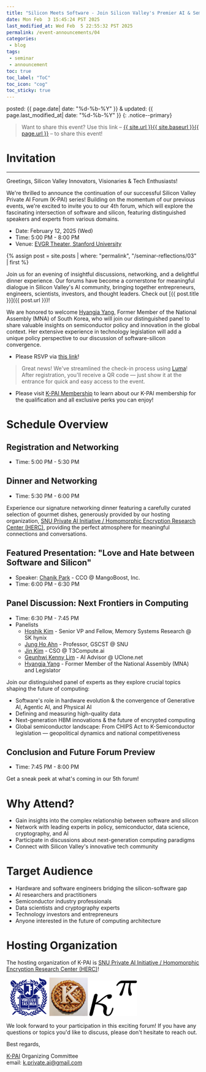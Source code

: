 ```yaml
---
title: "Silicon Meets Software - Join Silicon Valley's Premier AI & Semiconductor Forum @ Stanford University!"
date: Mon Feb  3 15:45:24 PST 2025
last_modified_at: Wed Feb  5 22:55:32 PST 2025
permalink: /event-announcements/04
categories:
 - blog
tags:
 - seminar
 - announcement
toc: true
toc_label: "ToC"
toc_icon: "cog"
toc_sticky: true
---
```


posted: {{ page.date| date: "%d-%b-%Y" }}
&amp;
updated: {{ page.last_modified_at| date: "%d-%b-%Y" }}
{: .notice--primary}

> Want to share this event?
Use this link
&ndash; <a href="{{ page.url }}">{{ site.url }}{{ site.baseurl }}{{ page.url }}</a> &ndash;
to share this event!

# Invitation

---
Greetings, Silicon Valley Innovators, Visionaries & Tech Enthusiasts!

We're thrilled to announce the continuation of our successful Silicon Valley Private AI Forum (K-PAI) series! Building on the momentum of our previous events, we're excited to invite you to our 4th forum, which will explore the fascinating intersection of software and silicon, featuring distinguished speakers and experts from various domains.

- Date: February 12, 2025 (Wed)
- Time: 5:00 PM - 8:00 PM
- Venue: <a href="https://www.google.com/maps/search/?api=1&query=EVGR%2C%20Building%20C&query_place_id=ChIJi_5xBba7j4ARdHAXFI7y3Hs">EVGR Theater, Stanford University</a>

{% assign post = site.posts | where: "permalink", "/seminar-reflections/03" | first %}

Join us for an evening of insightful discussions, networking, and a delightful dinner experience. Our forums have become a cornerstone for meaningful dialogue in Silicon Valley's AI community, bringing together entrepreneurs, engineers, scientists, investors, and thought leaders.
Check out [{{ post.title }}]({{ post.url }})!

We are honored to welcome [Hyangja Yang](https://ko.wikipedia.org/wiki/%EC%96%91%ED%96%A5%EC%9E%90),
Former Member of the National Assembly (MNA) of South Korea, who will join our distinguished panel to share valuable insights on semiconductor policy and innovation in the global context. Her extensive experience in technology legislation will add a unique policy perspective to our discussion of software-silicon convergence.

<!--We are honored to welcome [Hyangja Yang](https://ko.wikipedia.org/wiki/%EC%96%91%ED%96%A5%EC%9E%90),
Former Member of the National Assembly (MNA) of South Korea,
as <font color="red">our distinguished panelist</font>.
Drawing from her extensive experience in technology policy and legislation,
Ms. Yang will provide unique insights into the global semiconductor landscape, addressing:

- The evolving geopolitical dynamics in the semiconductor industry
- Impact assessment of the CHIPS and Science Act under the Biden administration
- Potential policy shifts under the new Trump administration
- <font class="emph">The landmark K-Semiconductor bills she championed, and their role in strengthening South Korea's position in the global semiconductor and AI ecosystem!</font>

Her participation adds a crucial policy perspective to our discussion, bridging the gap between technological innovation and legislative frameworks that shape the future of the semiconductor industry.
-->

- Please RSVP via [this link](https://lu.ma/fgzqg9ou)!
> Great news! We've streamlined the check-in process using [Luma](https://lu.ma)! After registration, you'll receive a QR code — just show it at the entrance for quick and easy access to the event.
- Please visit [K-PAI Membership](/membership)
to learn about our K-PAI membership
for the qualification and all exclusive perks you can enjoy!

# Schedule Overview

## Registration and Networking
- Time: 5:00 PM - 5:30 PM

## Dinner and Networking
- Time: 5:30 PM - 6:00 PM

Experience our signature networking dinner featuring a carefully curated selection of gourmet dishes,
generously provided by our hosting organization,
[SNU Private AI Initiative / Homomorphic Encryption Research Center (HERC)](https://imdarc.snu.ac.kr/?page_id=2129&lang=en),
providing the perfect atmosphere for meaningful connections and conversations.

## Featured Presentation: "Love and Hate between Software and Silicon"
- Speaker: <a href="https://www.linkedin.com/in/chanik-park-14878b32/">Chanik Park</a> - CCO @ <!--a href="https://www.mangoboost.io/"-->MangoBoost, Inc.<!--/a-->
- Time: 6:00 PM - 6:30 PM

## Panel Discussion: Next Frontiers in Computing
- Time: 6:30 PM - 7:45 PM
- Panelists
    - <a href="https://www.linkedin.com/in/hoshikk/">Hoshik Kim</a> - Senior VP and Fellow, Memory Systems Research @ SK hynix
    - <a href="https://www.linkedin.com/in/jung-ho-ahn-9876748/">Jung Ho Ahn</a> - Professor, GSCST @ SNU
    - <a href="https://www.linkedin.com/in/jkim1109/">Jin Kim</a> - CSO @ T3Compute.ai
    - <a href="https://www.linkedin.com/in/geunhwi-kenny-lim-04116571/">Geunhwi Kenny Lim</a> - AI Advisor @ UClone.net
    - <a href="https://ko.wikipedia.org/wiki/%EC%96%91%ED%96%A5%EC%9E%90">Hyangja Yang</a> - Former Member of the National Assembly (MNA) and Legislator

Join our distinguished panel of experts as they explore crucial topics shaping the future of computing:

- Software's role in hardware evolution & the convergence of Generative AI, Agentic AI, and Physical AI
- Defining and measuring high-quality data
- Next-generation HBM innovations & the future of encrypted computing
- Global semiconductor landscape: From CHIPS Act to K-Semiconductor legislation — geopolitical dynamics and national competitiveness

## Conclusion and Future Forum Preview
- Time: 7:45 PM - 8:00 PM

Get a sneak peek at what's coming in our 5th forum!

# Why Attend?

- Gain insights into the complex relationship between software and silicon
- Network with leading experts in policy, semiconductor, data science, cryptography, and AI
- Participate in discussions about next-generation computing paradigms
- Connect with Silicon Valley's innovative tech community

# Target Audience

- Hardware and software engineers bridging the silicon-software gap
- AI researchers and practitioners
- Semiconductor industry professionals
- Data scientists and cryptography experts
- Technology investors and entrepreneurs
- Anyone interested in the future of computing architecture

# Hosting Organization

The hosting organization of K-PAI is <a href="https://imdarc.snu.ac.kr/?page_id=2129&lang=en">SNU Private AI Initiative / Homomorphic Encryption Research Center (HERC)</a>!

<div class="img-container-justified">
&nbsp;
<img width="100" src="/assets/images/SNU-logo.png">
<img width="100" src="/assets/images/k-on-pie.png">
<img width="125" src="/assets/images/kappa-to-pi.png">
&nbsp;
</div>

We look forward to your participation in this exciting forum! If you have any questions or topics you'd like to discuss, please don't hesitate to reach out.

Best regards,

[K-PAI](/) Organizing Committee
<br>
email: <a href="mailto:k.private.ai@gmail.com">k.private.ai@gmail.com</a>
